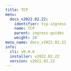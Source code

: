 ```yaml
---
title: TCP
menu:
  docs_v2022.02.22:
    identifier: tcp-ingress
    name: TCP
    parent: ingress-guides
    weight: 20
menu_name: docs_v2022.02.22
info:
  cli: v0.0.6
  installer: v2022.02.22
  version: v2022.02.22
---
```


